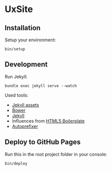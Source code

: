 # UxSite

## Installation

Setup your environment:

    bin/setup

## Development

Run Jekyll:

    bundle exec jekyll serve --watch

Used tools:
  - [Jekyll assets](https://github.com/jekyll/jekyll-assets)
  - [Bower](http://bower.io/)
  - [Jekyll](http://jekyllrb.com/)
  - Influences from [HTML5 Boilerplate](https://html5boilerplate.com/)
  - [Autoprefixer](https://github.com/postcss/autoprefixer)

## Deploy to GitHub Pages

Run this in the root project folder in your console:

    bin/deploy
